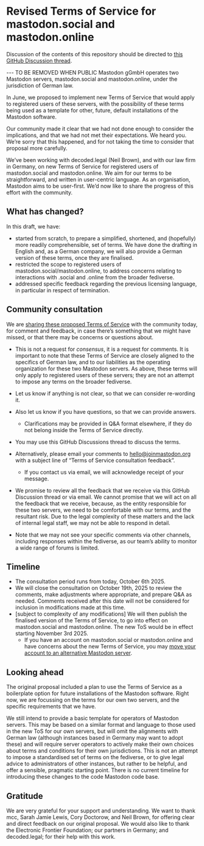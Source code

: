 # Revised Terms of Service for mastodon.social and mastodon.online

Discussion of the contents of this repository should be directed to [this GitHub Discussion thread](https://github.com/mastodon/mastodon/discussions).


--- TO BE REMOVED WHEN PUBLIC
Mastodon gGmbH operates two Mastodon servers, mastodon.social and mastodon.online, under the jurisdiction of German law.

In June, we proposed to implement new Terms of Service that would apply to registered users of these servers, with the possibility of these terms being used as a template for other, future, default installations of the Mastodon software.

Our community made it clear that we had not done enough to consider the implications, and that we had not met their expectations. We heard you. We’re sorry that this happened, and for not taking the time to consider that proposal more carefully.

We’ve been working with decoded.legal (Neil Brown), and with our law firm in Germany, on new Terms of Service for registered users of mastodon.social and mastodon.online. We aim for our terms to be straightforward, and written in user-centric language. As an organisation, Mastodon aims to be user-first. We’d now like to share the progress of this effort with the community.

## What has changed?

In this draft, we have:

* started from scratch, to prepare a simplified, shortened, and (hopefully) more readily comprehensible, set of terms. We have done the drafting in English and, as a German company, we will also provide a German version of these terms, once they are finalised.  
* restricted the scope to registered users of mastodon.social/mastodon.online, to address concerns relating to interactions with .social and .online from the broader fediverse.  
* addressed specific feedback regarding the previous licensing language, in particular in respect of termination.

## Community consultation

We are [sharing these proposed Terms of Service](https://github.com/mastodonfuture-tos) with the community today, for comment and feedback, in case there’s something that we might have missed, or that there may be concerns or questions about.

* This is not a request for *consensus*, it is a request for comments. It is important to note that these Terms of Service are closely aligned to the specifics of German law, and to our liabilities as the operating organization for these two Mastodon servers. As above, these terms will only apply to registered users of these servers; they are not an attempt to impose any terms on the broader fediverse.  
* Let us know if anything is not clear, so that we can consider re-wording it.  
* Also let us know if you have questions, so that we can provide answers.  
  * Clarifications may be provided in Q\&A format elsewhere, if they do not belong inside the Terms of Service directly.

* You may use this GitHub Discussions thread to discuss the terms.  
* Alternatively, please email your comments to [hello@joinmastodon.org](mailto:hello@joinmastodon.org) with a subject line of “Terms of Service consultation feedback”.   
  * If you contact us via email, we will acknowledge receipt of your message.  
* We promise to review all the feedback that we receive via this GitHub Discussion thread or via email. We cannot promise that we will act on all the feedback that we receive, because, as the entity responsible for these two servers, we need to be comfortable with our terms, and the resultant risk. Due to the legal complexity of these matters and the lack of internal legal staff, we may not be able to respond in detail.  
* Note that we may not see your specific comments via other channels, including responses within the fediverse, as our team’s ability to monitor a wide range of forums is limited.

## Timeline

* The consultation period runs from today, October 6th 2025\.  
* We will close the consultation on October 19th, 2025 to review the comments, make adjustments where appropriate, and prepare Q\&A as needed. Comments received after this date will not be considered for inclusion in modifications made at this time.  
* \[subject to complexity of any modifications\] We will then publish the finalised version of the Terms of Service, to go into effect on mastodon.social and mastodon.online. The new ToS would be in effect starting November 3rd 2025\.  
  * If you have an account on mastodon.social or mastodon.online and have concerns about the new Terms of Service, you may [move your account to an alternative Mastodon server](https://docs.joinmastodon.org/user/moving/#migration).

## Looking ahead

The original proposal included a plan to use the Terms of Service as a boilerplate option for future installations of the Mastodon software. Right now, we are focussing on the terms for our own two servers, and the specific requirements that we have.

We still intend to provide a basic template for operators of Mastodon servers. This may be based on a similar format and language to those used in the new ToS for our own servers, but will omit the alignments with German law (although instances based in Germany may want to adopt these) and will require server operators to actively make their own choices about terms and conditions for their own jurisdictions. This is not an attempt to impose a standardised set of terms on the fediverse, or to give legal advice to administrators of other instances, but rather to be helpful, and offer a sensible, pragmatic starting point. There is no current timeline for introducing these changes to the code Mastodon code base.

## Gratitude

We are very grateful for your support and understanding. We want to thank mcc, Sarah Jamie Lewis, Cory Doctorow, and Neil Brown, for offering clear and direct feedback on our original proposal. We would also like to thank the Electronic Frontier Foundation; our partners in Germany; and decoded.legal; for their help with this work.
